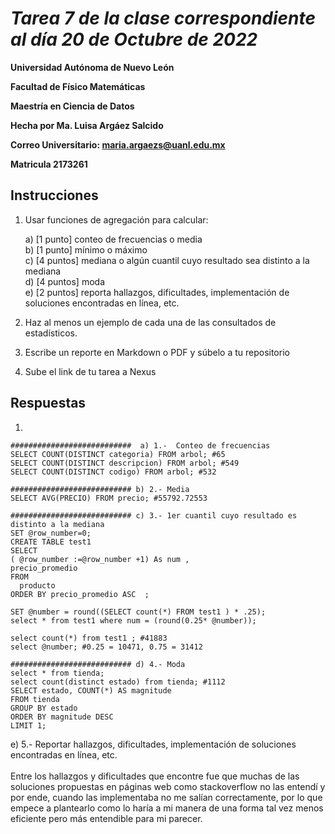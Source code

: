 # *Tarea 7  de la clase correspondiente al día 20 de Octubre de 2022*

**Universidad Autónoma de Nuevo León**

**Facultad de Físico Matemáticas**

**Maestría en Ciencia de Datos**

**Hecha por Ma. Luisa Argáez Salcido**

**Correo Universitario: maria.argaezs@uanl.edu.mx**

**Matricula 2173261**


## **Instrucciones**
1. Usar funciones de agregación para calcular:
   
    a) [1 punto] conteo de frecuencias o media <br />
    b) [1 punto] mínimo o máximo<br />
    c) [4 puntos] mediana o algún cuantil cuyo resultado sea distinto a la mediana<br />
    d) [4 puntos] moda<br />
    e) [2 puntos] reporta hallazgos, dificultades, implementación de soluciones encontradas en línea, etc.<br />
2. Haz al menos un ejemplo de cada una de las consultados de estadísticos.
3. Escribe un reporte en Markdown o PDF y súbelo a tu repositorio
4. Sube el link de tu tarea a Nexus


## **Respuestas** 
1. 
~~~
###########################  a) 1.-  Conteo de frecuencias 
SELECT COUNT(DISTINCT categoria) FROM arbol; #65 
SELECT COUNT(DISTINCT descripcion) FROM arbol; #549
SELECT COUNT(DISTINCT codigo) FROM arbol; #532

########################### b) 2.- Media
SELECT AVG(PRECIO) FROM precio; #55792.72553 

########################### c) 3.- 1er cuantil cuyo resultado es distinto a la mediana
SET @row_number=0;
CREATE TABLE test1 
SELECT 
( @row_number :=@row_number +1) As num ,
precio_promedio 
FROM
  producto
ORDER BY precio_promedio ASC  ;

SET @number = round((SELECT count(*) FROM test1 ) * .25);
select * from test1 where num = (round(0.25* @number));
 
select count(*) from test1 ; #41883 
select @number; #0.25 = 10471, 0.75 = 31412

########################### d) 4.- Moda
select * from tienda;
select count(distinct estado) from tienda; #1112
SELECT estado, COUNT(*) AS magnitude 
FROM tienda 
GROUP BY estado 
ORDER BY magnitude DESC
LIMIT 1;
~~~

e) 5.- Reportar hallazgos, dificultades, implementación de soluciones encontradas en línea, etc.<br /><br />
Entre los hallazgos y dificultades que encontre fue que muchas de las soluciones propuestas en páginas web como stackoverflow no las entendí y por ende, cuando las implementaba no me salían correctamente, por lo que empece a plantearlo como lo haría a mi manera de una forma tal vez menos eficiente pero más entendible para mi parecer. 